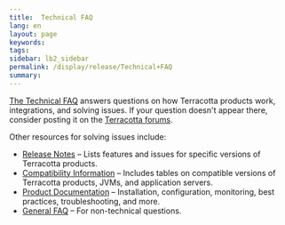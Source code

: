 ```yaml
---
title:  Technical FAQ  
lang: en
layout: page
keywords:
tags:
sidebar: lb2_sidebar
permalink: /display/release/Technical+FAQ
summary:
---
```


[The Technical FAQ](http://terracotta.org/documentation/bigmemorymax/technical-faq) answers questions on how Terracotta products work, integrations, and solving issues. If your question doesn't appear there, consider posting it on the [Terracotta forums](http://forums.terracotta.org).

Other resources for solving issues include:

*   [Release Notes](Home) – Lists features and issues for specific versions of Terracotta products.
*   [Compatibility Information](Home) – Includes tables on compatible versions of Terracotta products, JVMs, and application servers.
*   [Product Documentation](http://www.terracotta.org/documentation) – Installation, configuration, monitoring, best practices, troubleshooting, and more.
*   [General FAQ](FAQ) – For non-technical questions.


